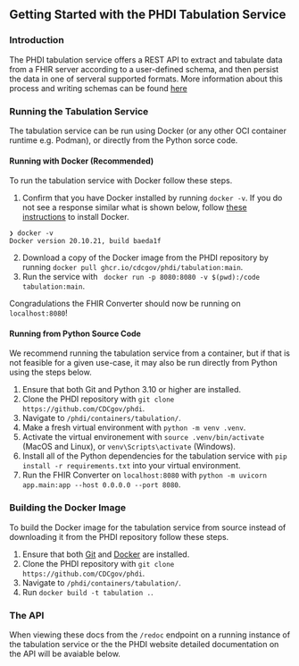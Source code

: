 ## Getting Started with the PHDI Tabulation Service

### Introduction
The PHDI tabulation service offers a REST API to extract and tabulate data from a FHIR server according to a user-defined schema, and then persist the data in one of serveral supported formats. More information about this process and writing schemas can be found [here](https://github.com/CDCgov/phdi/blob/main/tutorials/tabulation-tutorial.md)

### Running the Tabulation Service

The tabulation service can be run using Docker (or any other OCI container runtime e.g. Podman), or directly from the Python sorce code.

#### Running with Docker (Recommended)

To run the tabulation service with Docker follow these steps.
1. Confirm that you have Docker installed by running `docker -v`. If you do not see a response similar what is shown below, follow [these instructions](https://docs.docker.com/get-docker/) to install Docker.
```
❯ docker -v
Docker version 20.10.21, build baeda1f
``` 
2. Download a copy of the Docker image from the PHDI repository by running `docker pull ghcr.io/cdcgov/phdi/tabulation:main`.
3. Run the service with ` docker run -p 8080:8080 -v $(pwd):/code tabulation:main`.

Congradulations the FHIR Converter should now be running on `localhost:8080`!

#### Running from Python Source Code

We recommend running the tabulation service from a container, but if that is not feasible for a given use-case, it may also be run directly from Python using the steps below.

1. Ensure that both Git and Python 3.10 or higher are installed.
2. Clone the PHDI repository with `git clone https://github.com/CDCgov/phdi`.
3. Navigate to `/phdi/containers/tabulation/`.
4. Make a fresh virtual environment with `python -m venv .venv`.
5. Activate the virtual environement with `source .venv/bin/activate` (MacOS and Linux), or `venv\Scripts\activate` (Windows).
5. Install all of the Python dependencies for the tabulation service with `pip install -r requirements.txt` into your virtual environment.
6. Run the FHIR Converter on `localhost:8080` with `python -m uvicorn app.main:app --host 0.0.0.0 --port 8080`. 

### Building the Docker Image

To build the Docker image for the tabulation service from source instead of downloading it from the PHDI repository follow these steps.
1. Ensure that both [Git](https://git-scm.com/book/en/v2/Getting-Started-Installing-Git) and [Docker](https://docs.docker.com/get-docker/) are installed.
2. Clone the PHDI repository with `git clone https://github.com/CDCgov/phdi`.
3. Navigate to `/phdi/containers/tabulation/`.
4. Run `docker build -t tabulation .`.

### The API 

When viewing these docs from the `/redoc` endpoint on a running instance of the tabulation service or the the PHDI website detailed documentation on the API will be avaiable below. 